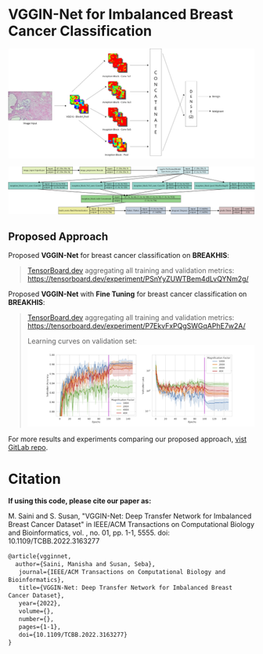 # VGGIN-Net for Imbalanced Breast Cancer Classification

![vggin-graphical-abstract](./vggin-net-graphical-architecture.png)

![vggin-blocks-net diagram](./vgginnet-blocks.png)

## Proposed Approach

Proposed **VGGIN-Net** for breast cancer classification on **BREAKHIS**:

>
> [TensorBoard.dev](https://tensorboard.dev) aggregating all training and validation metrics: https://tensorboard.dev/experiment/PSnYyZUWTBem4dLvQYNm2g/

Proposed **VGGIN-Net** with **Fine Tuning** for breast cancer classification on **BREAKHIS**:

>
> [TensorBoard.dev](https://tensorboard.dev) aggregating all training and validation metrics: https://tensorboard.dev/experiment/P7EkvFxPQgSWGqAPhE7w2A/
>
> Learning curves on validation set: ![Learning Curves on Validation Set](./validation_plot.png)

For more results and experiments comparing our proposed approach, [vist GitLab repo](https://gitlab.com/SainiManisha/vggin-net).

# Citation

**If using this code, please cite our paper as:**

M. Saini and S. Susan, "VGGIN-Net: Deep Transfer Network for Imbalanced Breast Cancer Dataset" in IEEE/ACM Transactions on Computational Biology and Bioinformatics, vol. , no. 01, pp. 1-1, 5555. doi: 10.1109/TCBB.2022.3163277

```
@article{vgginnet,
  author={Saini, Manisha and Susan, Seba},
   journal={IEEE/ACM Transactions on Computational Biology and Bioinformatics},
   title={VGGIN-Net: Deep Transfer Network for Imbalanced Breast Cancer Dataset},
   year={2022},
   volume={},
   number={},
   pages={1-1},
   doi={10.1109/TCBB.2022.3163277}
}
```
